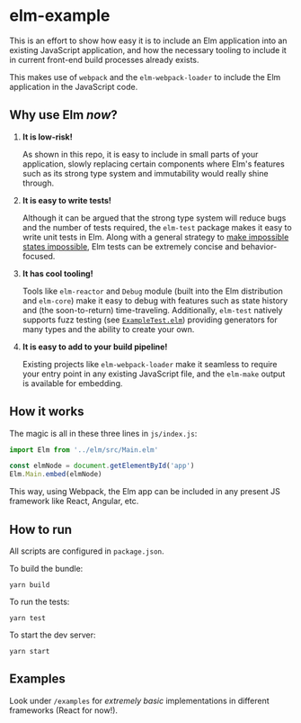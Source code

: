 # elm-example

This is an effort to show how easy it is to include an Elm application into an existing JavaScript application,
and how the necessary tooling to include it in current front-end build processes already exists.

This makes use of `webpack` and the `elm-webpack-loader` to include the Elm application in the JavaScript code.

## Why use Elm *now*?

1. **It is low-risk!**

   As shown in this repo,
   it is easy to include in small parts of your application,
   slowly replacing certain components
   where Elm's features such as its strong type system and immutability would really shine through.

1. **It is easy to write tests!**

   Although it can be argued that the strong type system will reduce bugs and the number of tests required,
   the `elm-test` package makes it easy to write unit tests in Elm.
   Along with a general strategy to [make impossible states impossible](https://www.youtube.com/watch?v=IcgmSRJHu_8),
   Elm tests can be extremely concise and behavior-focused.

1. **It has cool tooling!**

   Tools like `elm-reactor` and `Debug` module (built into the Elm distribution and `elm-core`) make it easy to debug with features such as state history and (the soon-to-return) time-traveling.
   Additionally, `elm-test` natively supports fuzz testing (see [`ExampleTest.elm`](elm/tests/ExampleTest.elm)) providing generators for many types and the ability to create your own.

1. **It is easy to add to your build pipeline!**

   Existing projects like `elm-webpack-loader` make it seamless to require your entry point in any existing JavaScript file,
   and the `elm-make` output is available for embedding.

## How it works

The magic is all in these three lines in `js/index.js`:

```javascript
import Elm from '../elm/src/Main.elm'

const elmNode = document.getElementById('app')
Elm.Main.embed(elmNode)
```

This way, using Webpack, the Elm app can be included in any present JS framework like React, Angular, etc.

## How to run

All scripts are configured in `package.json`.

To build the bundle:

```
yarn build
```

To run the tests:

```
yarn test
```

To start the dev server:

```
yarn start
```

## Examples

Look under `/examples` for *extremely basic* implementations in different frameworks (React for now!).
